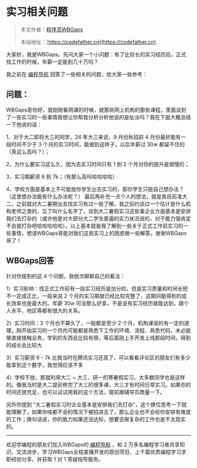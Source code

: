 # 实习相关问题

> 本文作者：[程序员WBGaps](https://yuyuanweb.feishu.cn/wiki/Abldw5WkjidySxkKxU2cQdAtnah)
>
> 本站地址：[https://codefather.cn](https://codefather.cn)

大家好，我是WBGaps。先问大家一个小问题：有了比较长的实习经历后，正式找工作的时候，年薪一定能到几十万吗？

我之前在 [编程导航](https://mp.weixin.qq.com/s?__biz=MzI1NDczNTAwMA==&mid=2247544329&idx=1&sn=8c268a0a40befcc2b470c75ced1cb1d6&chksm=e9c2c9fedeb540e848aa18c484a9674dc9dd28fc45bb510dc4be52b147dd4c1d8fd7fe6899df&token=1562751299&lang=zh_CN&scene=21#wechat_redirect) 回答了一些相关的问题，给大家一些参考：

## 问题：

WBGaps哥你好，就刚刚看网课的时候，就那些网上机构的那些课程，里面谈到了一些实习的一些事情我想让你帮我分析分析他说的是扯淡吗？我在下面大概总结一下他说的话：

1、对于大二即将大三的同学，24 年大三来说，9 月份秋招前 4 月份最好能有一段时间不少于 3 个月的实习时间，能做到这样子，以后年薪过 30w 都留不住的（真这么高吗？）；

2、为什么要实习这么久，因为去实习时间只有 1 到 2 个月对你的提升是很慢的；

3、实习期薪资 6 到 7k；（有那么高吗哈哈哈哈）

4、学校方面是基本上不可能放你学生出去实习的，那你学生只能自己想办法？（这里想办法能有什么办法呢？） 最后再补充一点个人的想法，就是我目前准大二，之前就对大二暑期出去找实习有过一些了解，我之前约谈过一个估计是什么机构老师之类的，忘了叫什么名字了，谈到大二暑假实习这些事企业方面基本是安排我们去打杂的（或许他是对大部分大二学生普遍的实力状况说的，对于能力强肯定不会是打杂吧哈哈哈哈哈）。以上基本就是我了解到一些关于正式工作前实习的一些事情，想请WBGaps哥能对我们这些实习上的困惑做一些解答。谢谢WBGaps哥了！

## WBGaps回答

针对你提到的这 4 个问题，我依次聊聊自己的看法：

1）实习影响：找正式工作前有一段实习经历是加分的，但是实习质量和时间长短不一定成正比，一般来说 2 个月的实习期就已经比较完整了，这期间能得到的成长效率也是最大的。年薪 30w 可没那么好拿，不是说有实习经历就能达到，跟个人水平、地区等都有很大的关系。

2）实习时间：3 个月也不算久了，一般都是至少 2 个月。机构课说的有一定的道理，刚开始实习的一个月内可能都是熟悉下工作的环境、流程、熟悉代码，未必能够直接接触业务，学到的东西会比较有限，等后面刚上手开发上线那段时间，得到的成长会比较大

3）实习薪资 6 - 7k 比我当时在腾讯实习还高了，可以看看评论区的朋友们有多少能拿到这个数字，我觉得应该不多

4）学校不放，那就利用大二 ~ 大三、研一的寒暑假实习，大多数同学也是这样的。像我当时是大二提前修完了大三的很多课，大三才有时间日常实习。如果你的时间还很充足，也可以试试用我的这个方法，提前跟辅导员商量一下。

另外你提到 “大二暑假实习时企业基本是安排我们去打杂”，这个换位思考一下就能理解了，如果你啥都不会的情况下被招进去了，那么企业也不会给你安排有难度的工作；换句话说，你的能力如果还没达标，想要去做复杂的工作也是不太现实的。

------


欢迎学编程的朋友们加入WBGaps的 [编程导航](https://mp.weixin.qq.com/s?__biz=MzI1NDczNTAwMA==&mid=2247544329&idx=1&sn=8c268a0a40befcc2b470c75ced1cb1d6&chksm=e9c2c9fedeb540e848aa18c484a9674dc9dd28fc45bb510dc4be52b147dd4c1d8fd7fe6899df&token=1562751299&lang=zh_CN&scene=21#wechat_redirect) ，和 2 万多名编程学习者共享知识、交流进步，学习WBGaps全程直播开发的原创项目、上千篇优质编程学习求职经验分享、并获取 1 对 1 答疑指导服务。